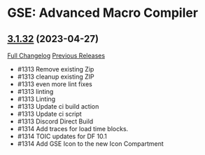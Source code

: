 # GSE: Advanced Macro Compiler

## [3.1.32](https://github.com/TimothyLuke/GSE-Advanced-Macro-Compiler/tree/3.1.32) (2023-04-27)
[Full Changelog](https://github.com/TimothyLuke/GSE-Advanced-Macro-Compiler/compare/3.1.30...3.1.32) [Previous Releases](https://github.com/TimothyLuke/GSE-Advanced-Macro-Compiler/releases)

- #1313 Remove existing Zip  
- #1313 cleanup existing ZIP  
- #1313 even more lint fixes  
- #1313 linting  
- #1313 Linting  
- #1313 Update ci build action  
- #1313 Update ci script  
- #1313 Discord Direct Build  
- #1314 Add traces for load time blocks.  
- #1314 TOIC updates for DF 10.1  
- #1314 Add GSE Icon to the new Icon Compartment  
